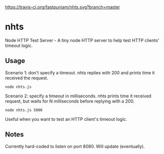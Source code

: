 https://travis-ci.org/fastpunjam/nhts.svg?branch=master

# nhts
Node HTTP Test Server - A tiny node HTTP server to help test HTTP clients' timeout logic.

## Usage
Scenario 1: don't specify a timeout. nhts replies with 200 and prints time
it received the request.

	node nhts.js

Scenario 2: specify a timeout in milliseconds. nhts prints time it received
request, but waits for N milliseconds before replying with a 200.

	node nhts.js 5000

Useful when you want to test an HTTP client's timeout logic.

## Notes
Currently hard-coded to listen on port 8080. Will update (eventually).
